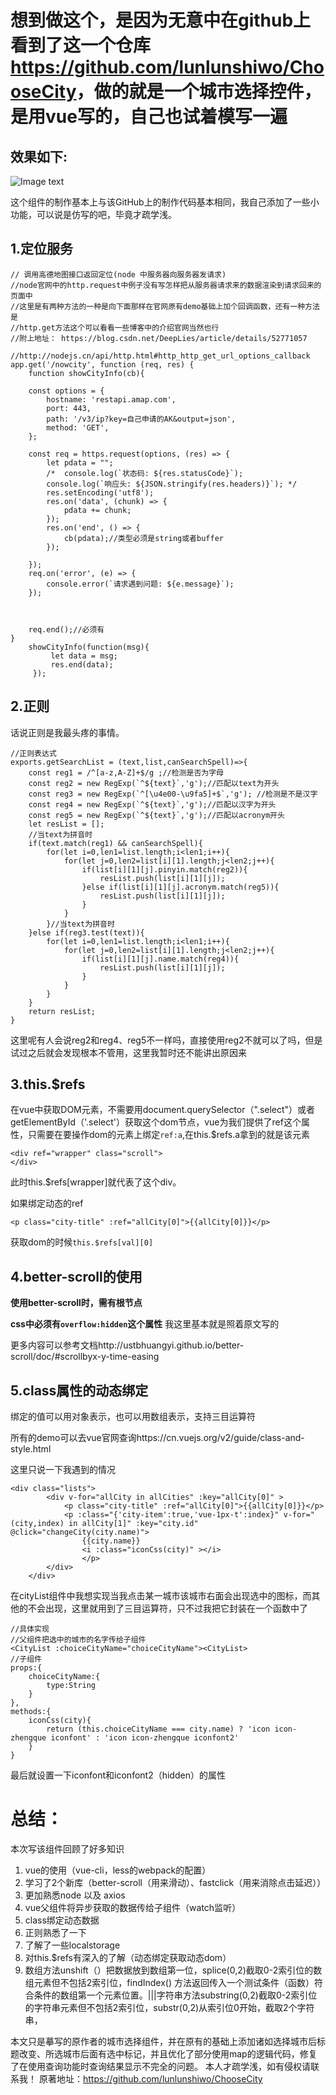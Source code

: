 # 想到做这个，是因为无意中在github上看到了这一个仓库<https://github.com/lunlunshiwo/ChooseCity>，做的就是一个城市选择控件，是用vue写的，自己也试着模写一遍
      
## 效果如下:  

![Image text](E:\Code\项目\vue-city-select\vcityselect\static\choseCity.gif)

  这个组件的制作基本上与该GitHub上的制作代码基本相同，我自己添加了一些小功能，可以说是仿写的吧，毕竟才疏学浅。

## 1.定位服务
```
// 调用高德地图接口返回定位(node 中服务器向服务器发请求)
//node官网中的http.request中例子没有写怎样把从服务器请求来的数据渲染到请求回来的页面中
//这里是有两种方法的一种是向下面那样在官网原有demo基础上加个回调函数，还有一种方法是
//http.get方法这个可以看看一些博客中的介绍官网当然也行
//附上地址：	https://blog.csdn.net/DeepLies/article/details/52771057
		//http://nodejs.cn/api/http.html#http_http_get_url_options_callback
app.get('/nowcity', function (req, res) {
    function showCityInfo(cb){
  
    const options = {
        hostname: 'restapi.amap.com',
        port: 443,
        path: '/v3/ip?key=自己申请的AK&output=json',
        method: 'GET',
    };

    const req = https.request(options, (res) => {
        let pdata = "";
        /*  console.log(`状态码: ${res.statusCode}`);
        console.log(`响应头: ${JSON.stringify(res.headers)}`); */
        res.setEncoding('utf8');
        res.on('data', (chunk) => {
            pdata += chunk;
        });
        res.on('end', () => {
            cb(pdata);//类型必须是string或者buffer
        });
        
    });
    req.on('error', (e) => {
        console.error(`请求遇到问题: ${e.message}`);
    });


    
    req.end();//必须有 
}   
    showCityInfo(function(msg){
         let data = msg;
         res.end(data);
     });
```



## 2.正则  

话说正则是我最头疼的事情。
```
//正则表达式
exports.getSearchList = (text,list,canSearchSpell)=>{
    const reg1 = /^[a-z,A-Z]+$/g ;//检测是否为字母
    const reg2 = new RegExp(`^${text}`,'g');//匹配以text为开头
    const reg3 = new RegExp(`^[\u4e00-\u9fa5]+$`,'g'); //检测是不是汉字
    const reg4 = new RegExp(`^${text}`,'g');//匹配以汉字为开头
    const reg5 = new RegExp(`^${text}`,'g');//匹配以acronym开头
    let resList = [];
    //当text为拼音时
    if(text.match(reg1) && canSearchSpell){
        for(let i=0,len1=list.length;i<len1;i++){
            for(let j=0,len2=list[i][1].length;j<len2;j++){
                if(list[i][1][j].pinyin.match(reg2)){
                    resList.push(list[i][1][j]);
                }else if(list[i][1][j].acronym.match(reg5)){
                    resList.push(list[i][1][j]);
                }
            }
        }//当text为拼音时
    }else if(reg3.test(text)){
        for(let i=0,len1=list.length;i<len1;i++){
            for(let j=0,len2=list[i][1].length;j<len2;j++){
                if(list[i][1][j].name.match(reg4)){
                    resList.push(list[i][1][j]);
                }
            }
        }
    }
    return resList;
}
```

这里呢有人会说reg2和reg4、reg5不一样吗，直接使用reg2不就可以了吗，但是试过之后就会发现根本不管用，这里我暂时还不能讲出原因来




## 3.this.$refs  

在vue中获取DOM元素，不需要用document.querySelector（".select"）或者getElementById（'.select'）获取这个dom节点，vue为我们提供了ref这个属性，只需要在要操作dom的元素上绑定`ref:a`,在this.$refs.a拿到的就是该元素

```
<div ref="wrapper" class="scroll">
</div>
```

此时this.$refs[wrapper]就代表了这个div。

如果绑定动态的ref

```
<p class="city-title" :ref="allCity[0]">{{allCity[0]}}</p>
```

获取dom的时候`this.$refs[val][0]`


## 4.better-scroll的使用

**使用better-scroll时，需有根节点**  

**css中必须有`overflow:hidden`这个属性**
我这里基本就是照着原文写的

 更多内容可以参考文档http://ustbhuangyi.github.io/better-scroll/doc/#scrollbyx-y-time-easing


## 5.class属性的动态绑定

绑定的值可以用对象表示，也可以用数组表示，支持三目运算符

所有的demo可以去vue官网查询https://cn.vuejs.org/v2/guide/class-and-style.html

这里只说一下我遇到的情况

```
<div class="lists">
        <div v-for="allCity in allCities" :key="allCity[0]" >
            <p class="city-title" :ref="allCity[0]">{{allCity[0]}}</p>
            <p :class="{'city-item':true,'vue-1px-t':index}" v-for="(city,index) in allCity[1]" :key="city.id" @click="changeCity(city.name)">
                {{city.name}}
                <i :class="iconCss(city)" ></i>
                </p>   
        </div>
    </div>
```

在cityList组件中我想实现当我点击某一城市该城市右面会出现选中的图标，而其他的不会出现，这里就用到了三目运算符，只不过我把它封装在一个函数中了

```
//具体实现
//父组件把选中的城市的名字传给子组件
<CityList :choiceCityName="choiceCityName"><CityList>
//子组件
props:{
    choiceCityName:{
        type:String
    }
},
methods:{
    iconCss(city){
        return (this.choiceCityName === city.name) ? 'icon icon-zhengque iconfont' : 'icon icon-zhengque iconfont2'
    }
}
```

最后就设置一下iconfont和iconfont2（hidden）的属性




# 总结：  


本次写该组件回顾了好多知识

1. vue的使用（vue-cli，less的webpack的配置）
2. 学习了2个新库（better-scroll（用来滑动）、fastclick（用来消除点击延迟））
3. 更加熟悉node 以及 axios
4. vue父组件将异步获取的数据传给子组件（watch监听）
5. class绑定动态数据
6. 正则熟悉了一下
7. 了解了一些localstorage
8. 对this.$refs有深入的了解（动态绑定获取动态dom）
9. 数组方法unshift（）把数据放到数组第一位，splice(0,2)截取0-2索引位的数组元素但不包括2索引位，findIndex() 方法返回传入一个测试条件（函数）符合条件的数组第一个元素位置。|||字符串方法substring(0,2)截取0-2索引位的字符串元素但不包括2索引位，substr(0,2)从索引位0开始，截取2个字符串，

本文只是摹写的原作者的城市选择组件，并在原有的基础上添加诸如选择城市后标题改变、所选城市后面有选中标记，并且优化了部分使用map的逻辑代码，修复了在使用查询功能时查询结果显示不完全的问题。
本人才疏学浅，如有侵权请联系我！
原著地址：https://github.com/lunlunshiwo/ChooseCity
